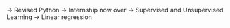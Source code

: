 -> Revised Python
-> Internship now over
-> Supervised and Unsupervised Learning
-> Linear regression
